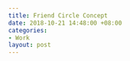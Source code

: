 ```yaml
---
title: Friend Circle Concept
date: 2018-10-21 14:48:00 +08:00
categories:
- Work
layout: post
---
```


